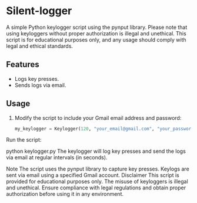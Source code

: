 # Silent-logger

A simple Python keylogger script using the pynput library. Please note that using keyloggers without proper authorization is illegal and unethical. This script is for educational purposes only, and any usage should comply with legal and ethical standards.

## Features

- Logs key presses.
- Sends logs via email.

## Usage

1. Modify the script to include your Gmail email address and password:

   ```python
   my_keylogger = Keylogger(120, "your_email@gmail.com", "your_password")
Run the script:

python keylogger.py
The keylogger will log key presses and send the logs via email at regular intervals (in seconds).

Note
The script uses the pynput library to capture key presses.
Keylogs are sent via email using a specified Gmail account.
Disclaimer
This script is provided for educational purposes only. The misuse of keyloggers is illegal and unethical. Ensure compliance with legal regulations and obtain proper authorization before using it in any environment.
